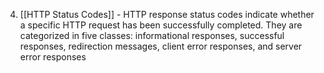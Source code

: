 4. [[HTTP Status Codes]] - HTTP response status codes indicate whether a specific HTTP request has been successfully completed. They are categorized in five classes: informational responses, successful responses, redirection messages, client error responses, and server error responses